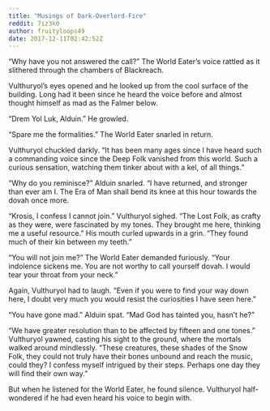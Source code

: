 ```yaml
---
title: "Musings of Dark-Overlord-Fire"
reddit: 7iz3k0
author: fruityloops49
date: 2017-12-11T02:42:52Z
---
```


“Why have you not answered the call?” The World Eater’s voice rattled as it slithered through the chambers of Blackreach.

Vulthuryol’s eyes opened and he looked up from the cool surface of the building. Long had it been since he heard the voice before and almost thought himself as mad as the Falmer below.

“Drem Yol Luk, Alduin.” He growled.

“Spare me the formalities.” The World Eater snarled in return.

Vulthuryol chuckled darkly. “It has been many ages since I have heard such a commanding voice since the Deep Folk vanished from this world. Such a curious sensation, watching them tinker about with a kel, of all things.”

“Why do you reminisce?” Alduin snarled. “I have returned, and stronger than ever am I. The Era of Man shall bend its knee at this hour towards the dovah once more.

“Krosis, I confess I cannot join.” Vulthuryol sighed. “The Lost Folk, as crafty as they were, were fascinated by my tones. They brought me here, thinking me a useful resource.” His mouth curled upwards in a grin. “They found much of their kin between my teeth.”

“You will not join me?” The World Eater demanded furiously. “Your indolence sickens me. You are not worthy to call yourself dovah. I would tear your throat from your neck.”

Again, Vulthuryol had to laugh. “Even if you were to find your way down here, I doubt very much you would resist the curiosities I have seen here.”

“You have gone mad.” Alduin spat. “Mad God has tainted you, hasn’t he?”

“We have greater resolution than to be affected by fifteen and one tones.” Vulthuryol yawned, casting his sight to the ground, where the mortals walked around mindlessly. “These creatures, these shades of the Snow Folk, they could not truly have their bones unbound and reach the music, could they? I confess myself intrigued by their steps. Perhaps one day they will find their own way.”

But when he listened for the World Eater, he found silence. Vulthuryol half-wondered if he had even heard his voice to begin with.
